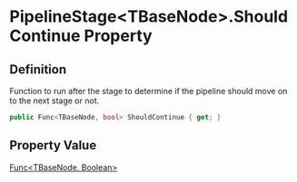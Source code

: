 # PipelineStage&lt;TBaseNode&gt;.ShouldContinue Property
## Definition

Function to run after the stage to determine if the pipeline should move on to the next stage or not.

```c#
public Func<TBaseNode, bool> ShouldContinue { get; }
```

## Property Value

[Func&lt;TBaseNode, Boolean&gt;](https://learn.microsoft.com/en-gb/dotnet/api/System.Func-2)
